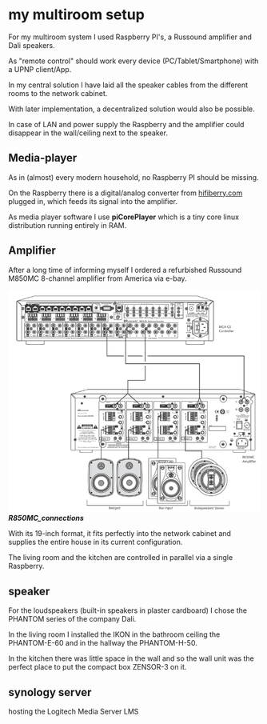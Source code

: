 # my multiroom setup

For my multiroom system I used Raspberry PI's, a Russound amplifier and Dali speakers.

As "remote control" should work every device (PC/Tablet/Smartphone) with a UPNP client/App.

In my central solution I have laid all the speaker cables from the different rooms to the network cabinet.

With later implementation, a decentralized solution would also be possible.

In case of LAN and power supply the Raspberry and the amplifier could disappear in the wall/ceiling next to the speaker.

## Media-player

As in (almost) every modern household, no Raspberry PI should be missing.

On the Raspberry there is a digital/analog converter from [hifiberry.com](https://www.hifiberry.com/dac) plugged in, which feeds its signal into the amplifier.

As media player software I use **piCorePlayer** which is a tiny core linux distribution running entirely in RAM.

## Amplifier

After a long time of informing myself I ordered a refurbished Russound M850MC 8-channel amplifier from America via e-bay.

![Russound amplifier](images/Russound_amplifier.png)
***R850MC_connections***

With its 19-inch format, it fits perfectly into the network cabinet and supplies the entire house in its current configuration.

The living room and the kitchen are controlled in parallel via a single Raspberry.

## speaker

For the loudspeakers (built-in speakers in plaster cardboard) I chose the PHANTOM series of the company Dali.

In the living room I installed the IKON in the bathroom ceiling the PHANTOM-E-60 and in the hallway the PHANTOM-H-50.

In the kitchen there was little space in the wall and so the wall unit was the perfect place to put the compact box ZENSOR-3 on it.

## synology server

hosting the Logitech Media Server LMS
